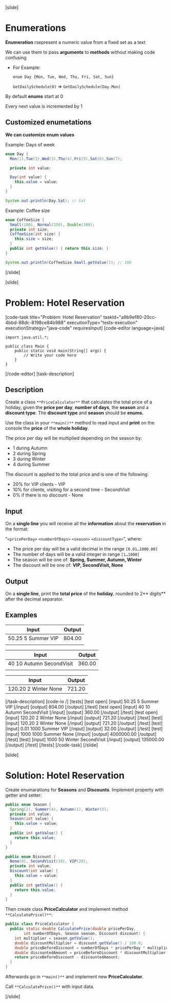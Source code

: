 [slide]

# Enumerations

**Enumeration** rsepresent a numeric value from a fixed set as a text

We can use them to pass **arguments** to **methods** without making code confusing

- For Example: 

  `enum Day {Mon, Tue, Wed, Thu, Fri, Sat, Sun}`

  `GetDailySchedule(0)` =>  `GetDailySchedule(Day.Mon)`

By default **enums** start at 0

Every next value is incremented by 1

## Customized enumetations

**We can customize enum values**

Example: Days of week

```java
enum Day { 
  Mon(1),Tue(2),Wed(3),Thu(4),Fri(5),Sat(6),Sun(7);

  private int value;

  Day(int value) {
    this.value = value;
  }
}

System.out.println(Day.Sat); // Sat
```
Example: Coffee size

```java
enum CoffeeSize { 
  Small(100), Normal(150), Double(300);
  private int size;
  CoffeeSize(int size) {
    this.size = size;
  }
  public int getValue() { return this.size; }
}

System.out.println(CoffeeSize.Small.getValue()); // 100
```
[/slide]

[slide]
# Problem: Hotel Reservation
[code-task title="Problem: Hotel Reservation" taskId="a9b9ef80-20cc-4bbd-88dc-8198ce84b988" executionType="tests-execution" executionStrategy="java-code" requiresInput]
[code-editor language=java]
```
import java.util.*;

public class Main {
    public static void main(String[] args) {
        // Write your code here
    }
}
```
[/code-editor]
[task-description]
## Description
Create a class `**PriceCalculator**` that calculates the total price of a holiday, given the **price per day**, **number of days**, the **season** and a **discount type**. The **discount type** and **season** should be **enums.**

Use the class in your `**main()**` method to read input and **print** on the console the **price** of the **whole holiday**.

The price per day will be multiplied depending on the season by:
- 1 during Autumn
- 2 during Spring
- 3 during Winter
- 4 during Summer

The discount is applied to the total price and is one of the following:
- 20% for VIP clients - VIP
- 10% for clients, visiting for a second time - SecondVisit
- 0% if there is no discount - None

## Input
On a **single line** you will receive all the **information** about the **reservation** in the format:

“`<pricePerDay>` `<numberOfDays>` `<season>` `<discountType>`”, where:

- The price per day will be a valid decimal in the range `[0.01…1000.00]`
- The number of days will be a valid integer in range `[1…1000]`
- The season will be one of: **Spring, Summer, Autumn, Winter**
- The discount will be one of: **VIP, SecondVisit, None**

## Output
On a **single line**, print the **total price** of the **holiday**, rounded to 2** digits** after the decimal separator.


## Examples
| **Input** | **Output** |
| --- | --- |
| 50.25 5 Summer VIP | 804.00 |
|  |  |

| **Input** | **Output** |
| --- | --- |
| 40 10 Autumn SecondVisit | 360.00 |
|  |  |

| **Input** | **Output** |
| --- | --- |
| 120.20 2 Winter None | 721.20 |

[/task-description]
[code-io /]
[tests]
[test open]
[input]
50.25 5 Summer VIP
[/input]
[output]
804.00
[/output]
[/test]
[test open]
[input]
40 10 Autumn SecondVisit
[/input]
[output]
360.00
[/output]
[/test]
[test open]
[input]
120.20 2 Winter None
[/input]
[output]
721.20
[/output]
[/test]
[test]
[input]
120.20 2 Winter None
[/input]
[output]
721.20
[/output]
[/test]
[test]
[input]
0.01 1000 Summer VIP
[/input]
[output]
32.00
[/output]
[/test]
[test]
[input]
1000 1000 Summer None
[/input]
[output]
4000000.00
[/output]
[/test]
[test]
[input]
1000 50 Winter SecondVisit
[/input]
[output]
135000.00
[/output]
[/test]
[/tests]
[/code-task]
[/slide]

[slide]

# Solution: Hotel Reservation 

Create enumarations for **Seasons** and **Discounts**. Implement property with getter and setter:

```java
public enum Season {
  Spring(2), Summer(4), Autumn(1), Winter(3);
  private int value;
  Season(int value) {
    this.value = value;
  }
  public int getValue() {
    return this.value;
  }
}
```
```java
public enum Discount {
  None(0), SecondVisit(10), VIP(20);
  private int value;
  Discount(int value) {
    this.value = value;
  }
  public int getValue() {
    return this.value;
  }
}
```
Then create class **PriceCalculator** and implement method `**CalculatePrice()**`:

```java
public class PriceCalculator {
  public static double CalculatePrice(double pricePerDay,
		int numberOfDays, Season season, Discount discount) {
    int multiplier = season.getValue();
    double discountMultiplier = discount.getValue() / 100.0;
    double priceBeforeDiscount = numberOfDays * pricePerDay * multiplier;
    double discountedAmount = priceBeforeDiscount * discountMultiplier;
    return priceBeforeDiscount - discountedAmount;
  }
}
```
Afterwards go in `**main()**` and implement new **PriceCalculator**.

Call `**CalculatePrice()**` with input data.

[/slide]

